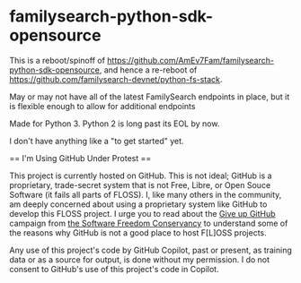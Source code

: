 familysearch-python-sdk-opensource
==================================

This is a reboot/spinoff of https://github.com/AmEv7Fam/familysearch-python-sdk-opensource, and hence a re-reboot of https://github.com/familysearch-devnet/python-fs-stack.

May or may not have all of the latest FamilySearch endpoints in place, but it is flexible enough to allow for additional endpoints

Made for Python 3. Python 2 is long past its EOL by now.

I don't have anything like a "to get started" yet.


== I'm Using GitHub Under Protest ==

This project is currently hosted on GitHub.  This is not ideal; GitHub is a
proprietary, trade-secret system that is not Free, Libre, or Open Souce Software
(it fails all parts of FLOSS). I, like many others in the community, am deeply
concerned about using a proprietary system like GitHub to develop this FLOSS project.
I urge you to read about the [Give up GitHub](https://GiveUpGitHub.org) campaign from
[the Software Freedom Conservancy](https://sfconservancy.org) to understand
some of the reasons why GitHub is not a good place to host F[L]OSS projects.

Any use of this project's code by GitHub Copilot, past or present, as training data or
as a source for output, is done without my permission. I do not consent to GitHub's use
of this project's code in Copilot.
